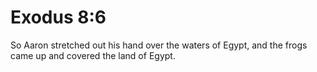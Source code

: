 # Exodus 8:6

So Aaron stretched out his hand over the waters of Egypt, and the frogs came up and covered the land of Egypt.
